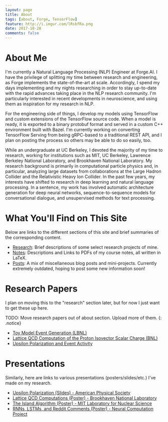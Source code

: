 ```yaml
---
layout: page
title: About
tags: [about, Forge, TensorFlow]
feature: http://i.imgur.com/lRsbfRa.png
date: 2017-10-28
comments: false
---
```

    
# About Me

I'm currently a Natural Language Processing (NLP) Engineer at Forge.AI. I have the privilege of splitting my time between research and engineering, as Forge implements the state-of-the-art at scale. Accordingly, I spend my days implementing and my nights researching in order to stay up-to-date with the rapid advances taking place in the NLP research community. I'm particularly interested in recent developments in neuroscience, and using them as inspiration for my research in NLP.

For the engineering side of things, I develop my models using TensorFlow and custom extensions of the TensorFlow source code. When a model is ready, it is exported to a binary protobuf format and served in a custom C++ environment built with Bazel. I'm currently working on converting TensorFlow Serving from being gRPC-based to a traditional REST API, and I plan on posting the process so others may be able to do so easily, too.

While an undergraduate at UC Berkeley, I devoted the majority of my time to research, working for institutions such as MIT, UC Berkeley, Lawrence Berkeley National Laboratory, and Brookhaven National Laboratory. My research background is primarily in computational particle physics and, in particular, analyzing large datasets from collaborations at the Large Hadron Collider and the Relativistic Heavy Ion Collider. In the past few years, my interests have shifted to research in deep learning and natural language processing. In a sentence, my work has involved automatic architecture generation for deep neural networks, sequence-to-sequence models for conversational dialogue, and unsupervised methods for text processing.

# What You'll Find on This Site

Below are links to the different sections of this site and brief summaries of the corresponding content.

* [Research]({{site.url}}/research): Brief descriptions of some select research projects of mine. 
* [Notes]({{site.url}}/notes): Descriptions and Links to PDFs of my course notes, all written in LaTeX. 
* [Posts]({{site.url}}/posts): A mix of miscellaneous blog posts and mini-projects. Currently extremely outdated, hoping to post some new information soon!

# Research Papers

I plan on moving this to the "research" section later, but for now I just want to get these up here. 

TODO: Move research papers out of about section. Upload more of them.
{: .notice}

* [Toy Model Event Generation (LBNL)]({{site.url}}/assets/pdf/papers/LBNL_ToyModelResearch.pdf)
* [Lattice QCD Computation of the Proton Isovector Scalar Charge (BNL)]({{site.url}}/assets/pdf/papers/BNL_Research_Report.pdf)
* [Upsilon Polarization and Event Activity]({{site.url}}/assets/pdf/papers/Davis_Research_Report.pdf)

# Presentations

Similarly, here are links to various presentations (posters/slides/etc.) I've made on my research.

* [Upsilon Polarization (Slides) - American Physical Society]({{site.url}}/assets/pdf/Presentations/APSMeetingPresentation.pdf)
* [Lattice QCD Computations (Poster) - Brookhaven National Laboratory]({{site.url}}/assets/pdf/Presentations/BNL_Research_Poster.pdf)
* [The Island Algorithm (Poster) - MIT Laboratory for Nuclear Science]({{site.url}}/assets/pdf/Presentations/FinalPoster_MSRP_BrandonMcKinzie.pdf)
* [RNNs, LSTMs, and Reddit Comments (Poster) - Neural Computation Project]({{site.url}}/assets/pdf/lstm_poster.pdf)



